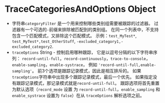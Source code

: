 # TraceCategoriesAndOptions Object

* 字符串`categoryFilter` 是一个用来控制哪些类别组需要被跟踪的过滤器。 过滤器有一个可选的`-`前缀来排除被匹配到的类别组。 在同一个列表中，不支持 包含一个匹配模式，又排除这个匹配模式。 示例：`test_MyTest*`, `test_MyTest*,test_OtherStuff`, `-excluded_category1,-excluded_category2`.
* `traceOptions` String - 控制启用哪种跟踪， 它是以逗号分隔的以下字符串序列： `record-until-full`，`record-continuously`，`trace-to-console`，`enable-sampling`，`enable-systrace`， 例如 `'record-until-full,enable-sampling'`。 前3个选项是跟踪记录模式，因此是相互排斥的。 如果`traceOptions`字符串中出现多个跟踪记录模式，最后一个优先。 如果指定没有跟踪记录模式，那记录模式就是`record-until-full`。 跟踪选项将首先重置为默认选项（`record_mode` 设置 为 `record-until-full`，`enable_sampling` 和 `enable_systrace` 设置为 `false`）在从 `traceOptions` 解析选项之前。